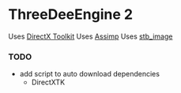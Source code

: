 # ThreeDeeEngine 2

Uses [DirectX Toolkit](https://github.com/microsoft/DirectXTK)
Uses [Assimp](https://github.com/assimp/assimp)
Uses [stb_image](https://github.com/nothings/stb)

### TODO

- add script to auto download dependencies
    - DirectXTK